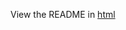 View the README in [html](https://thenumbernine.github.io/surface%2dfrom%2dconnection%2dlua/docs/README.html)
